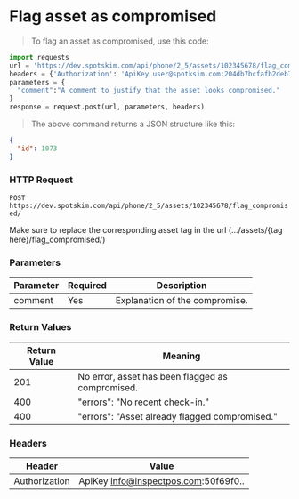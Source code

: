 # Flag asset as compromised
> To flag an asset as compromised, use this code:

```python
import requests
url = 'https://dev.spotskim.com/api/phone/2_5/assets/102345678/flag_compromised/'
headers = {'Authorization': 'ApiKey user@spotksim.com:204db7bcfafb2deb7506b89eb3b9b715b09905c8'}
parameters = {
  "comment":"A comment to justify that the asset looks compromised."
}
response = request.post(url, parameters, headers)
```

> The above command returns a JSON structure like this:

```json
{
  "id": 1073
}
```

### HTTP Request
`POST https://dev.spotskim.com/api/phone/2_5/assets/102345678/flag_compromised/`

<aside class="success">
Make sure to replace the corresponding asset tag in the url (.../assets/{tag here}/flag_compromised/)
</aside>

### Parameters
Parameter | Required | Description
--------- | -------- | -----------
comment | Yes | Explanation of the compromise.

### Return Values
Return Value | Meaning 
------------ | --------
201          | No error, asset has been flagged as compromised.
400          | "errors": "No recent check-in."
400          | "errors": "Asset already flagged compromised."


### Headers
Header | Value
------ | -----
Authorization | ApiKey info@inspectpos.com:50f69f0..
